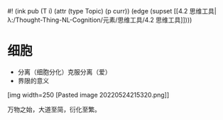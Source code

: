 #! (ink pub (T i) (attr (type Topic) (p curr)) (edge (supset [[4.2 思维工具|λ:/Thought-Thing-NL-Cognition/元素/思维工具/4.2 思维工具]])))

# 细胞

- 分离（细胞分化）克服分离（爱）
- 界限的意义

[img width=250 [Pasted image 20220524215320.png]]


万物之始，大道至简，衍化至繁。